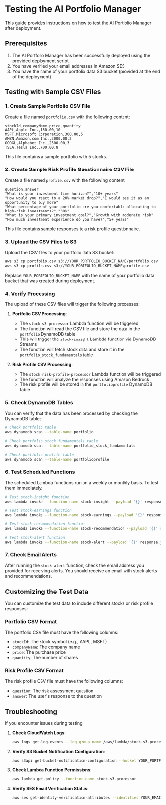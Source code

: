 # Testing the AI Portfolio Manager

This guide provides instructions on how to test the AI Portfolio Manager after deployment.

## Prerequisites

1. The AI Portfolio Manager has been successfully deployed using the provided deployment script
2. You have verified your email addresses in Amazon SES
3. You have the name of your portfolio data S3 bucket (provided at the end of the deployment)

## Testing with Sample CSV Files

### 1. Create Sample Portfolio CSV File

Create a file named `portfolio.csv` with the following content:

```csv
stockId,companyName,price,quantity
AAPL,Apple Inc.,150.00,10
MSFT,Microsoft Corporation,300.00,5
AMZN,Amazon.com Inc.,3000.00,2
GOOGL,Alphabet Inc.,2500.00,3
TSLA,Tesla Inc.,700.00,8
```

This file contains a sample portfolio with 5 stocks.

### 2. Create Sample Risk Profile Questionnaire CSV File

Create a file named `profile.csv` with the following content:

```csv
question,answer
"What is your investment time horizon?","10+ years"
"How would you react to a 20% market drop?","I would see it as an opportunity to buy more"
"What percentage of your portfolio are you comfortable allocating to high-risk investments?","30%"
"What is your primary investment goal?","Growth with moderate risk"
"How much investment experience do you have?","5+ years"
```

This file contains sample responses to a risk profile questionnaire.

### 3. Upload the CSV Files to S3

Upload the CSV files to your portfolio data S3 bucket:

```bash
aws s3 cp portfolio.csv s3://YOUR_PORTFOLIO_BUCKET_NAME/portfolio.csv
aws s3 cp profile.csv s3://YOUR_PORTFOLIO_BUCKET_NAME/profile.csv
```

Replace `YOUR_PORTFOLIO_BUCKET_NAME` with the name of your portfolio data bucket that was created during deployment.

### 4. Verify Processing

The upload of these CSV files will trigger the following processes:

1. **Portfolio CSV Processing**:
   - The `stock-s3-processor` Lambda function will be triggered
   - The function will read the CSV file and store the data in the `portfolio` DynamoDB table
   - This will trigger the `stock-insight` Lambda function via DynamoDB Streams
   - The function will fetch stock data and store it in the `portfolio_stock_fundamentals` table

2. **Risk Profile CSV Processing**:
   - The `stock-risk-profile-processor` Lambda function will be triggered
   - The function will analyze the responses using Amazon Bedrock
   - The risk profile will be stored in the `portfolioprofile` DynamoDB table

### 5. Check DynamoDB Tables

You can verify that the data has been processed by checking the DynamoDB tables:

```bash
# Check portfolio table
aws dynamodb scan --table-name portfolio

# Check portfolio stock fundamentals table
aws dynamodb scan --table-name portfolio_stock_fundamentals

# Check portfolio profile table
aws dynamodb scan --table-name portfolioprofile
```

### 6. Test Scheduled Functions

The scheduled Lambda functions run on a weekly or monthly basis. To test them immediately:

```bash
# Test stock-insight function
aws lambda invoke --function-name stock-insight --payload '{}' response.json

# Test stock-earnings function
aws lambda invoke --function-name stock-earnings --payload '{}' response.json

# Test stock-recommendation function
aws lambda invoke --function-name stock-recommendation --payload '{}' response.json

# Test stock-alert function
aws lambda invoke --function-name stock-alert --payload '{}' response.json

```

### 7. Check Email Alerts

After running the `stock-alert` function, check the email address you provided for receiving alerts. You should receive an email with stock alerts and recommendations.

## Customizing the Test Data

You can customize the test data to include different stocks or risk profile responses:

### Portfolio CSV Format

The portfolio CSV file must have the following columns:
- `stockId`: The stock symbol (e.g., AAPL, MSFT)
- `companyName`: The company name
- `price`: The purchase price
- `quantity`: The number of shares

### Risk Profile CSV Format

The risk profile CSV file must have the following columns:
- `question`: The risk assessment question
- `answer`: The user's response to the question

## Troubleshooting

If you encounter issues during testing:

1. **Check CloudWatch Logs**:
   ```bash
   aws logs get-log-events --log-group-name /aws/lambda/stock-s3-processor --log-stream-name $(aws logs describe-log-streams --log-group-name /aws/lambda/stock-s3-processor --query 'logStreams[0].logStreamName' --output text)
   ```

2. **Verify S3 Bucket Notification Configuration**:
   ```bash
   aws s3api get-bucket-notification-configuration --bucket YOUR_PORTFOLIO_BUCKET_NAME
   ```

3. **Check Lambda Function Permissions**:
   ```bash
   aws lambda get-policy --function-name stock-s3-processor
   ```

4. **Verify SES Email Verification Status**:
   ```bash
   aws ses get-identity-verification-attributes --identities YOUR_EMAIL_ADDRESS
   ```